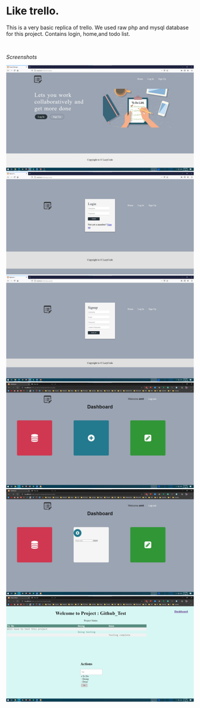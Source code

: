 # Like trello.

This is a very basic replica of trello. We used raw php and mysql database for this project.
Contains login, home,and todo list.

<br>

*Screenshots*

<img src="./2.jpg">
<img src="./1.jpg">
<img src="./3.jpg">
<img src="./4.jpg">
<img src="./5.jpg">
<img src="./6.jpg">
